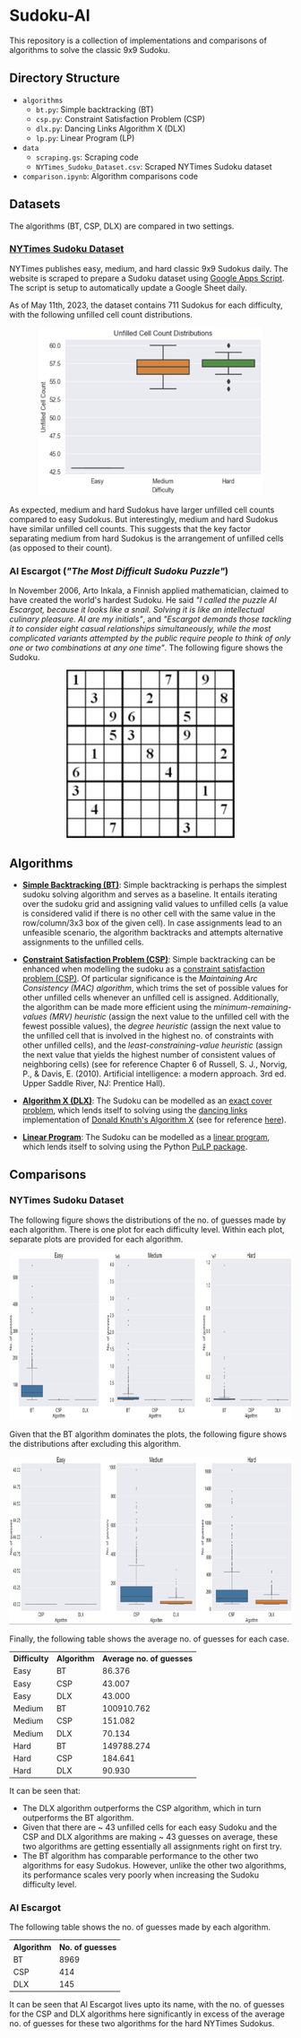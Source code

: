 # Sudoku-AI
This repository is a collection of implementations and comparisons of algorithms to solve the classic 9x9 Sudoku.

## Directory Structure
- `algorithms`
    - `bt.py`: Simple backtracking (BT)
    - `csp.py`: Constraint Satisfaction Problem (CSP)
    - `dlx.py`: Dancing Links Algorithm X (DLX)
    - `lp.py`: Linear Program (LP)
- `data`
    - `scraping.gs`: Scraping code
    - `NYTimes_Sudoku_Dataset.csv`: Scraped NYTimes Sudoku dataset
- `comparison.ipynb`: Algorithm comparisons code

## Datasets
The algorithms (BT, CSP, DLX) are compared in two settings.
### [NYTimes Sudoku Dataset](data/NYTimes_Sudoku_Dataset.csv)
NYTimes publishes easy, medium, and hard classic 9x9 Sudokus daily. The website is scraped to prepare a Sudoku dataset using [Google Apps Script](data/scraping.gs). The script is setup to automatically update a Google Sheet daily.

As of May 11th, 2023, the dataset contains 711 Sudokus for each difficulty, with the following unfilled cell count distributions.
<p align="center"><img width="400" height="300" src="assets/uccd.png"></p>
As expected, medium and hard Sudokus have larger unfilled cell counts compared to easy Sudokus. But interestingly, medium and hard Sudokus have similar unfilled cell counts. This suggests that the key factor separating medium from hard Sudokus is the arrangement of unfilled cells (as opposed to their count).

### AI Escargot (*"The Most Difficult Sudoku Puzzle"*)
In November 2006, Arto Inkala, a Finnish applied mathematician, claimed to have created the world's hardest Sudoku. He said *"I called the puzzle AI Escargot, because it looks like a snail. Solving it is like an intellectual culinary pleasure. AI are my initials"*, and *"Escargot demands those tackling it to consider eight casual relationships simultaneously, while the most complicated variants attempted by the public require people to think of only one or two combinations at any one time"*. The following figure shows the Sudoku.
<p align="center"><img width="300" height="300" src="assets/ai_escargot.png"></p>

## Algorithms
- [**Simple Backtracking (BT)**](algorithms/bt.py): Simple backtracking is perhaps the simplest sudoku solving algorithm and serves as a baseline. It entails iterating over the sudoku grid and assigning valid values to unfilled cells (a value is considered valid if there is no other cell with the same value in the row/column/3x3 box of the given cell). In case assignments lead to an unfeasible scenario, the algorithm backtracks and attempts alternative assignments to the unfilled cells.

- [**Constraint Satisfaction Problem (CSP)**](algorithms/csp.py): Simple backtracking can be enhanced when modelling the sudoku as a [constraint satisfaction problem (CSP)](https://en.wikipedia.org/wiki/Constraint_satisfaction_problem). Of particular significance is the *Maintaining Arc Consistency (MAC) algorithm*, which trims the set of possible values for other unfilled cells whenever an unfilled cell is assigned. Additionally, the algorithm can be made more efficient using the *minimum-remaining-values (MRV) heuristic* (assign the next value to the unfilled cell with the fewest possible values), the *degree heuristic* (assign the next value to the unfilled cell that is involved in the highest no. of constraints with other unfilled cells), and the *least-constraining-value heuristic* (assign the next value that yields the highest number of consistent values of neighboring cells) (see for reference Chapter 6 of Russell, S. J., Norvig, P., & Davis, E. (2010). Artificial intelligence: a modern approach. 3rd ed. Upper Saddle River, NJ: Prentice Hall).

- [**Algorithm X (DLX)**](algorithms/dlx.py): The Sudoku can be modelled as an [exact cover problem](https://en.wikipedia.org/wiki/Exact_cover), which lends itself to solving using the [dancing links](https://en.wikipedia.org/wiki/Dancing_Links) implementation of [Donald Knuth's Algorithm X](https://en.wikipedia.org/wiki/Knuth%27s_Algorithm_X) (see for reference [here](https://arxiv.org/pdf/cs/0011047.pdf)).

- [**Linear Program**](algorithms/dlx.py): The Sudoku can be modelled as a [linear program](https://en.wikipedia.org/wiki/Linear_programming), which lends itself to solving using the Python [PuLP package](https://coin-or.github.io/pulp/CaseStudies/a_sudoku_problem.html).


## Comparisons
### NYTimes Sudoku Dataset
The following figure shows the distributions of the no. of guesses made by each algorithm. There is one plot for each difficulty level. Within each plot, separate plots are provided for each algorithm.

<p align="center"><img width="900" height="300" src="assets/comparison_1.png"></p>

Given that the BT algorithm dominates the plots, the following figure shows the distributions after excluding this algorithm.

<p align="center"><img width="900" height="300" src="assets/comparison_2.png"></p>

Finally, the following table shows the average no. of guesses for each case.


<div align="center">
<table>
    <tr>
        <th>Difficulty</th>
        <th>Algorithm</th>
        <th>Average no. of guesses</th>
    </tr>
    <tr>
        <td>Easy</td>
        <td>BT</td>
        <td>86.376</td>
    </tr>
    <tr>
        <td>Easy</td>
        <td>CSP</td>
        <td>43.007</td>
    </tr>
    <tr>
        <td>Easy</td>
        <td>DLX</td>
        <td>43.000</td>
    </tr>
    <tr>
        <td>Medium</td>
        <td>BT</td>
        <td>100910.762</td>
    </tr>
    <tr>
        <td>Medium</td>
        <td>CSP</td>
        <td>151.082</td>
    </tr>
    <tr>
        <td>Medium</td>
        <td>DLX</td>
        <td>70.134</td>
    </tr>
    <tr>
        <td>Hard</td>
        <td>BT</td>
        <td>149788.274</td>
    </tr>
    <tr>
        <td>Hard</td>
        <td>CSP</td>
        <td>184.641</td>
    </tr>
    <tr>
        <td>Hard</td>
        <td>DLX</td>
        <td>90.930</td>
    </tr>
</table>
</div>

It can be seen that:

- The DLX algorithm outperforms the CSP algorithm, which in turn outperforms the BT algorithm.
- Given that there are ~ 43 unfilled cells for each easy Sudoku and the CSP and DLX algorithms are making ~ 43 guesses on average, these two algorithms are getting essentially all assignments right on first try.
- The BT algorithm has comparable performance to the other two algorithms for easy Sudokus. However, unlike the other two algorithms, its performance scales very poorly when increasing the Sudoku difficulty level.

### AI Escargot
The following table shows the no. of guesses made by each algorithm. 

<div align="center">
<table>
    <tr>
        <th>Algorithm</th>
        <th>No. of guesses</th>
    </tr>
    <tr>
        <td>BT</td>
        <td>8969</td>
    </tr>
    <tr>
        <td>CSP</td>
        <td>414</td>
    </tr>
    <tr>
        <td>DLX</td>
        <td>145</td>
    </tr>
</table>
</div>

It can be seen that Al Escargot lives upto its name, with the no. of guesses for the CSP and DLX algorithms here significantly in excess of the average no. of guesses for these two algorithms for the hard NYTimes Sudokus.